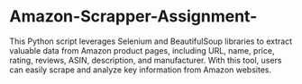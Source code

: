 # Amazon-Scrapper-Assignment-
This Python script leverages Selenium and BeautifulSoup libraries to extract valuable data from Amazon product pages, including URL, name, price, rating, reviews, ASIN, description, and manufacturer. With this tool, users can easily scrape and analyze key information from Amazon websites.
